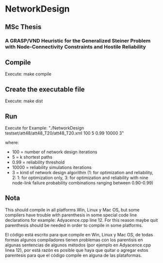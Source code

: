 # NetworkDesign

## MSc Thesis
### A GRASP/VND Heuristic for the Generalized Steiner Problem with Node-Connectivity Constraints and Hostile Reliability

## Compile
Execute: make compile

## Create the executable file
Execute: make dist

## Run
Execute for Example: "./NetworkDesign testset/att48/att48_T20/att48_T20.xml 100 5 0.99 10000 3"

where:

* 100 =  number of network design iterations
* 5 = k shortest paths
* 0.99 = reliability threshold
* 10000 = reliability simulations iterations
* 3 = kind of network design algorithm (1: for optimization and reliability, 2: 1: for optimization only, 3: for optimization and reliability with nine node-link failure probability combinations ranging between 0.90-0.99)

## Nota
This should compile in all platforms Win, Linux y Mac OS, but some compilers have trouble with parenthesis in some special code line declarations for example: Adyacence.cpp line 12. For this reason maybe quit parenthesis should be needed in order to compile in some platforms.

El código está escrito para que compile en Win, Linux y Mac OS, de todas formas algunos compiladores tienen problemas con los parentisis en algunas sentencias
de algunos métodos (por ejemplo en Adyacence.cpp linea 12), por está razón es posible que haya que quitar o agregar estos parentesis para que el código compile en alguna de las plataformas.
